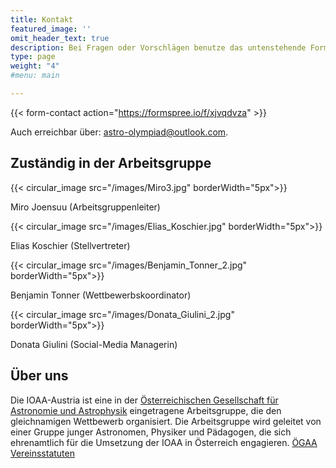 ```yaml
---
title: Kontakt
featured_image: ''
omit_header_text: true
description: Bei Fragen oder Vorschlägen benutze das untenstehende Formular
type: page
weight: "4"
#menu: main

---
```


{{< form-contact action="https://formspree.io/f/xjvqdvza"  >}}


Auch erreichbar über: [astro-olympiad@outlook.com](mailto:astro-olympiad@outlook.com).
## Zuständig in der Arbeitsgruppe

<div class="image-container">
  <div class="images">
    <div class="top-image">
      {{< circular_image src="/images/Miro3.jpg" borderWidth="5px">}}
      <p class="tc">Miro Joensuu (Arbeitsgruppenleiter)<br></p>
    </div>
    <div class="top-image">
      {{< circular_image src="/images/Elias_Koschier.jpg" borderWidth="5px">}}
      <p class="tc">Elias Koschier (Stellvertreter)<br></p>
    </div>
  </div>
  <div class="images">
    <div class="top-image">
      {{< circular_image src="/images/Benjamin_Tonner_2.jpg" borderWidth="5px">}}
      <p class="tc">Benjamin Tonner (Wettbewerbskoordinator)<br></p>
    </div>
    <div class="top-image">
      {{< circular_image src="/images/Donata_Giulini_2.jpg" borderWidth="5px">}}
      <p class="tc">Donata Giulini (Social-Media Managerin)<br></p>
    </div>
  </div>
</div>


## Über uns

Die IOAA-Austria ist eine in der [Österreichischen Gesellschaft für Astronomie und Astrophysik](https://www.oegaa.at) eingetragene Arbeitsgruppe, die den gleichnamigen Wettbewerb organisiert. Die Arbeitsgruppe wird geleitet von einer Gruppe junger Astronomen, Physiker und Pädagogen, die sich ehrenamtlich für die Umsetzung der IOAA in Österreich engagieren. [ÖGAA Vereinsstatuten](https://www.oegaa.at/Die-OeGAA/index.php/)

<!-- Unterstützte den Verein durch eine Mitgliedschaft -->
